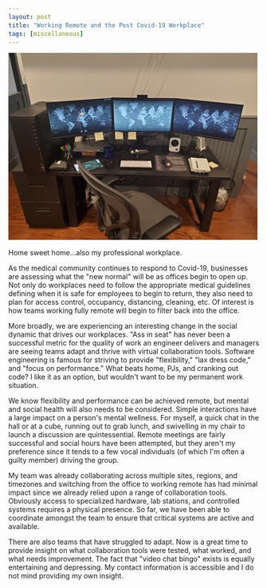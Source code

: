 ```yaml
---
layout: post
title: "Working Remote and the Post Covid-19 Workplace"
tags: [miscellaneous]
---
```



<img src="/images/20200402_151855.jpg" width="500" />

Home sweet home...also my professional workplace.

As the medical community continues to respond to Covid-19, businesses are assessing what the "new normal" will be as offices begin to open up.  Not only do workplaces need to follow the appropriate medical guidelines defining when it is safe for employees to begin to return, they also need to plan for access control, occupancy, distancing, cleaning, etc.  Of interest is how teams working fully remote will begin to filter back into the office.

More broadly, we are experiencing an interesting change in the social dynamic that drives our workplaces.  "Ass in seat" has never been a successful metric for the quality of work an engineer delivers and managers are seeing teams adapt and thrive with virtual collaboration tools.  Software engineering is famous for striving to provide "flexibility," "lax dress code," and "focus on performance."  What beats home, PJs, and cranking out code?  I like it as an option, but wouldn't want to be my permanent work situation.

We know flexibility and performance can be achieved remote, but mental and social health will also needs to be considered.  Simple interactions have a large impact on a person's mental wellness.  For myself, a quick chat in the hall or at a cube, running out to grab lunch, and swivelling in my chair to launch a discussion are quintessential.  Remote meetings are fairly successful and social hours have been attempted, but they aren't my preference since it tends to a few vocal individuals (of which I'm often a guilty member) driving the group.

My team was already collaborating across multiple sites, regions, and timezones and switching from the office to working remote has had minimal impact since we already relied upon a range of collaboration tools.  Obviously access to specialized hardware, lab stations, and controlled systems requires a physical presence.  So far, we have been able to coordinate amongst the team to ensure that critical systems are active and available.

There are also teams that have struggled to adapt.  Now is a great time to provide insight on what collaboration tools were tested, what worked, and what needs improvement.  The fact that "video chat bingo" exists is equally entertaining and depressing.  My contact information is accessible and I do not mind providing my own insight.
